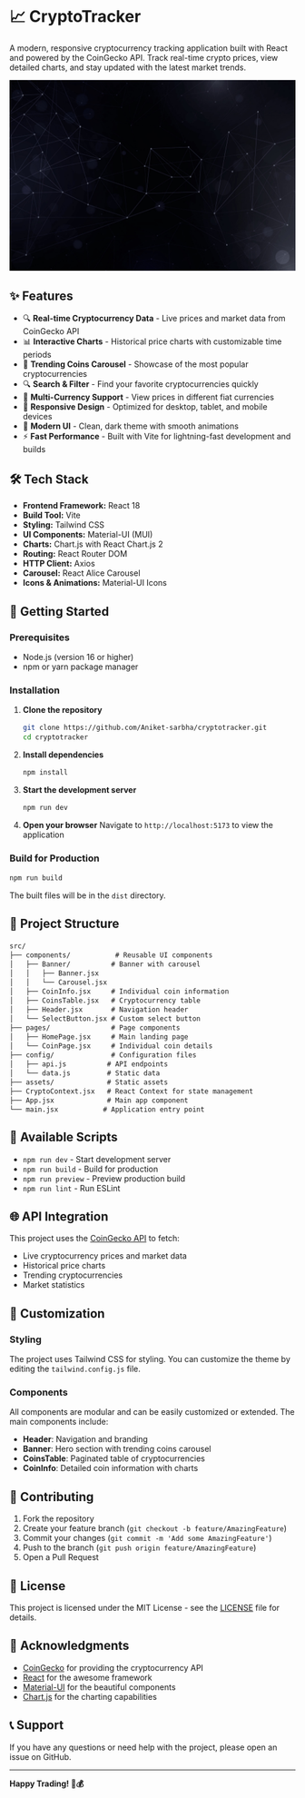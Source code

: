 # 📈 CryptoTracker

A modern, responsive cryptocurrency tracking application built with React and powered by the CoinGecko API. Track real-time crypto prices, view detailed charts, and stay updated with the latest market trends.

![CryptoTracker Banner](./public/banner2.jpg)

## ✨ Features

- 🔍 **Real-time Cryptocurrency Data** - Live prices and market data from CoinGecko API
- 📊 **Interactive Charts** - Historical price charts with customizable time periods
- 🎠 **Trending Coins Carousel** - Showcase of the most popular cryptocurrencies
- 🔍 **Search & Filter** - Find your favorite cryptocurrencies quickly
- 💱 **Multi-Currency Support** - View prices in different fiat currencies
- 📱 **Responsive Design** - Optimized for desktop, tablet, and mobile devices
- 🎨 **Modern UI** - Clean, dark theme with smooth animations
- ⚡ **Fast Performance** - Built with Vite for lightning-fast development and builds

## 🛠️ Tech Stack

- **Frontend Framework:** React 18
- **Build Tool:** Vite
- **Styling:** Tailwind CSS
- **UI Components:** Material-UI (MUI)
- **Charts:** Chart.js with React Chart.js 2
- **Routing:** React Router DOM
- **HTTP Client:** Axios
- **Carousel:** React Alice Carousel
- **Icons & Animations:** Material-UI Icons

## 🚀 Getting Started

### Prerequisites

- Node.js (version 16 or higher)
- npm or yarn package manager

### Installation

1. **Clone the repository**
   ```bash
   git clone https://github.com/Aniket-sarbha/cryptotracker.git
   cd cryptotracker
   ```

2. **Install dependencies**
   ```bash
   npm install
   ```

3. **Start the development server**
   ```bash
   npm run dev
   ```

4. **Open your browser**
   Navigate to `http://localhost:5173` to view the application

### Build for Production

```bash
npm run build
```

The built files will be in the `dist` directory.

## 📁 Project Structure

```
src/
├── components/           # Reusable UI components
│   ├── Banner/          # Banner with carousel
│   │   ├── Banner.jsx
│   │   └── Carousel.jsx
│   ├── CoinInfo.jsx     # Individual coin information
│   ├── CoinsTable.jsx   # Cryptocurrency table
│   ├── Header.jsx       # Navigation header
│   └── SelectButton.jsx # Custom select button
├── pages/               # Page components
│   ├── HomePage.jsx     # Main landing page
│   └── CoinPage.jsx     # Individual coin details
├── config/              # Configuration files
│   ├── api.js          # API endpoints
│   └── data.js         # Static data
├── assets/             # Static assets
├── CryptoContext.jsx   # React Context for state management
├── App.jsx             # Main app component
└── main.jsx           # Application entry point
```

## 🔧 Available Scripts

- `npm run dev` - Start development server
- `npm run build` - Build for production
- `npm run preview` - Preview production build
- `npm run lint` - Run ESLint

## 🌐 API Integration

This project uses the [CoinGecko API](https://www.coingecko.com/en/api) to fetch:

- Live cryptocurrency prices and market data
- Historical price charts
- Trending cryptocurrencies
- Market statistics

## 🎨 Customization

### Styling
The project uses Tailwind CSS for styling. You can customize the theme by editing the `tailwind.config.js` file.

### Components
All components are modular and can be easily customized or extended. The main components include:

- **Header**: Navigation and branding
- **Banner**: Hero section with trending coins carousel
- **CoinsTable**: Paginated table of cryptocurrencies
- **CoinInfo**: Detailed coin information with charts

## 🤝 Contributing

1. Fork the repository
2. Create your feature branch (`git checkout -b feature/AmazingFeature`)
3. Commit your changes (`git commit -m 'Add some AmazingFeature'`)
4. Push to the branch (`git push origin feature/AmazingFeature`)
5. Open a Pull Request

## 📄 License

This project is licensed under the MIT License - see the [LICENSE](LICENSE) file for details.

## 🙏 Acknowledgments

- [CoinGecko](https://www.coingecko.com/) for providing the cryptocurrency API
- [React](https://reactjs.org/) for the awesome framework
- [Material-UI](https://mui.com/) for the beautiful components
- [Chart.js](https://www.chartjs.org/) for the charting capabilities

## 📞 Support

If you have any questions or need help with the project, please open an issue on GitHub.

---

**Happy Trading! 🚀💰**









